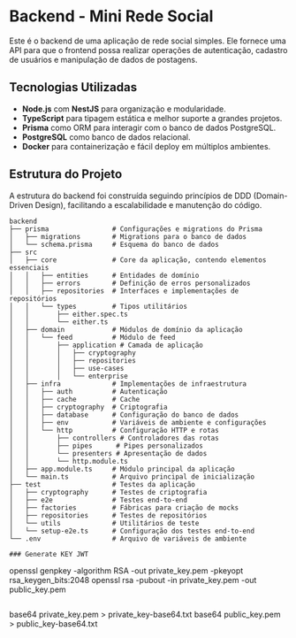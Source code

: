 # Backend - Mini Rede Social

Este é o backend de uma aplicação de rede social simples. Ele fornece uma API para que o frontend possa realizar operações de autenticação, cadastro de usuários e manipulação de dados de postagens.

## Tecnologias Utilizadas

- **Node.js** com **NestJS** para organização e modularidade.
- **TypeScript** para tipagem estática e melhor suporte a grandes projetos.
- **Prisma** como ORM para interagir com o banco de dados PostgreSQL.
- **PostgreSQL** como banco de dados relacional.
- **Docker** para containerização e fácil deploy em múltiplos ambientes.

## Estrutura do Projeto

A estrutura do backend foi construída seguindo princípios de DDD (Domain-Driven Design), facilitando a escalabilidade e manutenção do código.

```plaintext
backend
├── prisma                # Configurações e migrations do Prisma
│   ├── migrations        # Migrations para o banco de dados
│   └── schema.prisma     # Esquema do banco de dados
├── src
│   ├── core              # Core da aplicação, contendo elementos essenciais
│   │   ├── entities      # Entidades de domínio
│   │   ├── errors        # Definição de erros personalizados
│   │   ├── repositories  # Interfaces e implementações de repositórios
│   │   └── types         # Tipos utilitários
│   │       ├── either.spec.ts
│   │       └── either.ts
│   ├── domain            # Módulos de domínio da aplicação
│   │   └── feed          # Módulo de feed
│   │       ├── application # Camada de aplicação
│   │       │   ├── cryptography
│   │       │   ├── repositories
│   │       │   ├── use-cases
│   │       │   └── enterprise
│   ├── infra             # Implementações de infraestrutura
│   │   ├── auth          # Autenticação
│   │   ├── cache         # Cache
│   │   ├── cryptography  # Criptografia
│   │   ├── database      # Configuração do banco de dados
│   │   ├── env           # Variáveis de ambiente e configurações
│   │   └── http          # Configuração HTTP e rotas
│   │       ├── controllers # Controladores das rotas
│   │       ├── pipes      # Pipes personalizados
│   │       └── presenters # Apresentação de dados
│   │       └── http.module.ts
│   ├── app.module.ts     # Módulo principal da aplicação
│   └── main.ts           # Arquivo principal de inicialização
├── test                  # Testes da aplicação
│   ├── cryptography      # Testes de criptografia
│   ├── e2e               # Testes end-to-end
│   ├── factories         # Fábricas para criação de mocks
│   ├── repositories      # Testes de repositórios
│   └── utils             # Utilitários de teste
│   └── setup-e2e.ts      # Configuração dos testes end-to-end
└── .env                  # Arquivo de variáveis de ambiente

### Generate KEY JWT
```
openssl genpkey -algorithm RSA -out private_key.pem -pkeyopt rsa_keygen_bits:2048
openssl rsa -pubout -in private_key.pem -out public_key.pem

```
```
base64 private_key.pem > private_key-base64.txt
base64 public_key.pem > public_key-base64.txt
```
